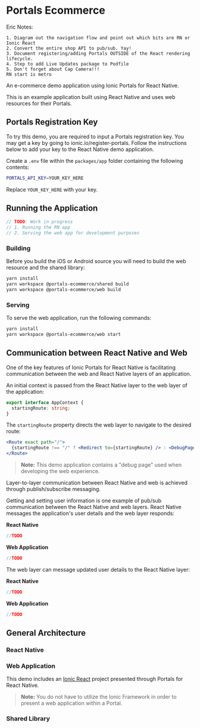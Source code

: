 # Portals Ecommerce

Eric Notes:

```
1. Diagram out the navigation flow and point out which bits are RN or Ionic React
2. Convert the entire shop API to pub/sub. Yay!
3. Document registering/adding Portals OUTSIDE of the React rendering lifecycle.
4. Step to add Live Updates package to Podfile
5. Don't forget about Cap Camera!!!
RN start is metro

```

An e-commerce demo application using Ionic Portals for React Native.

This is an example application built using React Native and uses web resources for their Portals.

## Portals Registration Key

To try this demo, you are required to input a Portals registration key. You may get a key by going to ionic.io/register-portals. Follow the instructions below to add your key to the React Native demo application.

Create a `.env` file within the `packages/app` folder containing the following contents:

```bash
PORTALS_API_KEY=YOUR_KEY_HERE
```

Replace `YOUR_KEY_HERE` with your key.

## Running the Application

```javascript
// TODO: Work in progress
// 1. Running the RN app
// 2. Serving the web app for development purposes
```

### Building

Before you build the iOS or Android source you will need to build the web resource and the shared library:

```bash
yarn install
yarn workspace @portals-ecommerce/shared build
yarn workspace @portals-ecommerce/web build
```

### Serving

To serve the web application, run the following commands:

```bash
yarn install
yarn workspace @portals-ecommerce/web start
```

## Communication between React Native and Web

One of the key features of Ionic Portals for React Native is facilitating communication between the web and React Native layers of an application.

An initial context is passed from the React Native layer to the web layer of the application:

```typescript
export interface AppContext {
  startingRoute: string;
}
```

The `startingRoute` property directs the web layer to navigate to the desired route:

```jsx
<Route exact path="/">
  {startingRoute !== "/" ? <Redirect to={startingRoute} /> : <DebugPage />}
</Route>
```

> **Note:** This demo application contains a "debug page" used when developing the web experience.

Layer-to-layer communication between React Native and web is achieved through publish/subscribe messaging.

Getting and setting user information is one example of pub/sub communication between the React Native and web layers. React Native messages the application's user details and the web layer responds:

**React Native**

```typescript
//TODO
```

**Web Application**

```typescript
//TODO
```

The web layer can message updated user details to the React Native layer:

**React Native**

```typescript
//TODO
```

**Web Application**

```typescript
//TODO
```

## General Architecture

### React Native

### Web Application

This demo includes an [Ionic React](https://ionicframework.com/docs/react) project presented through Portals for React Native.

> **Note:** You do not have to utilize the Ionic Framework in order to present a web application within a Portal.

### Shared Library
